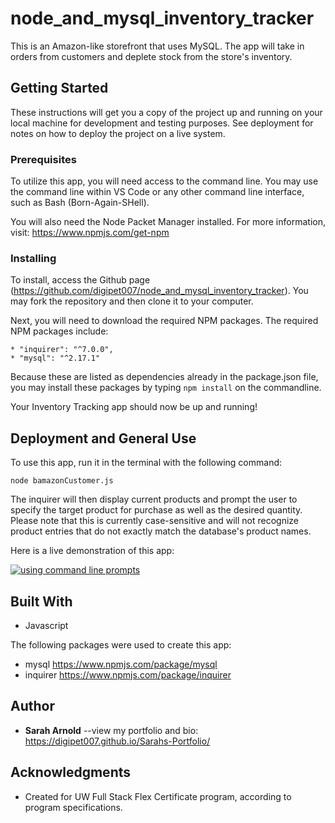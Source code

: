 # node_and_mysql_inventory_tracker

This is an Amazon-like storefront that uses MySQL. The app will take in orders from customers and deplete stock from the store's inventory.

## Getting Started

These instructions will get you a copy of the project up and running on your local machine for development and testing purposes. See deployment for notes on how to deploy the project on a live system.

### Prerequisites

To utilize this app, you will need access to the command line. You may use the command line within VS Code or any other command line interface, such as Bash (Born-Again-SHell).

You will also need the Node Packet Manager installed.  For more information, visit: <https://www.npmjs.com/get-npm>

### Installing

To install, access the Github page (https://github.com/digipet007/node_and_mysql_inventory_tracker).  You may fork the repository and then clone it to your computer.  

Next, you will need to download the required NPM packages.  The required NPM packages include:
```
* "inquirer": "^7.0.0",
* "mysql": "^2.17.1"
```
Because these are listed as dependencies already in the package.json file, you may install these packages by typing `npm install` on the commandline.

Your Inventory Tracking app should now be up and running!

## Deployment and General Use

To use this app, run it in the terminal with the following command:

`node bamazonCustomer.js`

The inquirer will then display current products and prompt the user to specify the target product for purchase as well as the desired quantity.  Please note that this is currently case-sensitive and will not recognize product entries that do not exactly match the database's product names.

Here is a live demonstration of this app:

[![using command line prompts](http://img.youtube.com/vi/1reuKn2ajY0/0.jpg)](http://www.youtube.com/watch?v=1reuKn2ajY0 "Node and MySQL Inventory Tracker")


## Built With

* Javascript

The following packages were used to create this app:
* mysql <https://www.npmjs.com/package/mysql>
* inquirer <https://www.npmjs.com/package/inquirer>

## Author

* **Sarah Arnold** --view my portfolio and bio: <https://digipet007.github.io/Sarahs-Portfolio/>

## Acknowledgments

* Created for UW Full Stack Flex Certificate program, according to program specifications.